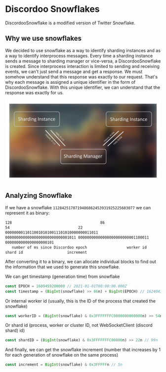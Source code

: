# Discordoo Snowflakes
DiscordooSnowflake is a modified version of Twitter Snowflake.

## Why we use snowflakes
We decided to use snowflake as a way to identify sharding instances and as a way to identify interprocess messages.
Every time a sharding instance sends a message to sharding manager or vice-versa, a DiscordooSnowflake is created. 
Since interprocess interaction is limited to sending and receiving events, we can't just send a message and get a response. 
We must somehow understand that this response was exactly to our request. 
That's why each message is assigned a unique identifier in the form of DiscordooSnowflake.
With this unique identifier, we can understand that the response was exactly for us.

![sharding-snowflakes](../../assets/sharding-snowflakes.png)


## Analyzing Snowflake
If we have a snowflake `1128425170719486862453931925225603077` we can represent it as binary:
```
128                                        86                               54                               22
000000001101100101010011101010000000011011 00000000000000000000000000001011 00000000000000000000000001100011 0000000000000000000101
   number of ms since Discordoo epoch                  worker id                       shard id                    increment
```
After converting it to  a binary, we can allocate individual blocks to find out the information that we used to generate this snowflake.

We can get timestamp (generation time) from snowflake
```ts
const EPOCH = 1609459200000 // 2021-01-01T00:00:00.000Z
const timestamp = (BigInt(snowflake) >> 86n) + BigInt(EPOCH) // 1624043753498n
```

Or internal worker id (usually, this is the ID of the process that created the snowflake)
```ts
const workerID = (BigInt(snowflake) & 0x3FFFFFFFC0000000000000n) >> 54n // 11n
```

Or shard id (process, worker or cluster ID, not WebSocketClient (discord shard) id)
```ts
const shardID = (BigInt(snowflake) & 0x3FFFFFFFC00000n) >> 22n // 99n
```
 
And finally, we can get the snowflake increment (number that increases by 1 for each generation of snowflake on the same process)
```ts
const increment = BigInt(snowflake) & 0x3FFFFFn // 5n
```
